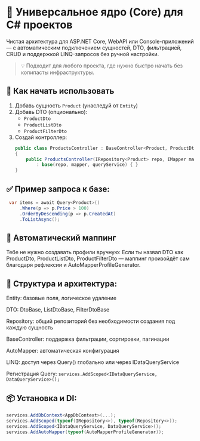 # 🔧 Универсальное ядро (Core) для C# проектов

Чистая архитектура для ASP.NET Core, WebAPI или Console-приложений — с автоматическим подключением сущностей, DTO, фильтрацией, CRUD и поддержкой LINQ-запросов без ручной настройки.

> 💡 Подходит для любого проекта, где нужно быстро начать без копипасты инфраструктуры.

## 🚀 Как начать использовать

1. Добавь сущность `Product` (унаследуй от `Entity`)
2. Добавь DTO (опционально):  
   - `ProductDto`  
   - `ProductListDto`  
   - `ProductFilterDto`
3. Создай контроллер:  
   ```csharp
   public class ProductsController : BaseController<Product, ProductDto, ProductListDto, ProductFilterDto>
   {
       public ProductsController(IRepository<Product> repo, IMapper mapper, IDataQueryService queryService)
           : base(repo, mapper, queryService) { }
   }
   
## ✅ Пример запроса к базе:
   ```csharp
    var items = await Query<Product>()
        .Where(p => p.Price > 100)
        .OrderByDescending(p => p.CreatedAt)
        .ToListAsync();
```

## 🔁 Автоматический маппинг
Тебе не нужно создавать профили вручную:
Если ты назвал DTO как ProductDto, ProductListDto, ProductFilterDto — маппинг произойдёт сам благодаря рефлексии и AutoMapperProfileGenerator.

## 🧩 Структура и архитектура:
Entity: базовые поля, логическое удаление

DTO: DtoBase, ListDtoBase, FilterDtoBase

Repository: общий репозиторий без необходимости создания под каждую сущность

BaseController: поддержка фильтрации, сортировки, пагинации

AutoMapper: автоматическая конфигурация

LINQ: доступ через Query<T>() глобально или через IDataQueryService

Регистрация Query: ```services.AddScoped<IDataQueryService, DataQueryService>();```

## 📦 Установка и DI:
```csharp
services.AddDbContext<AppDbContext>(...);
services.AddScoped(typeof(IRepository<>), typeof(Repository<>));
services.AddScoped<IDataQueryService, DataQueryService>();
services.AddAutoMapper(typeof(AutoMapperProfileGenerator));
